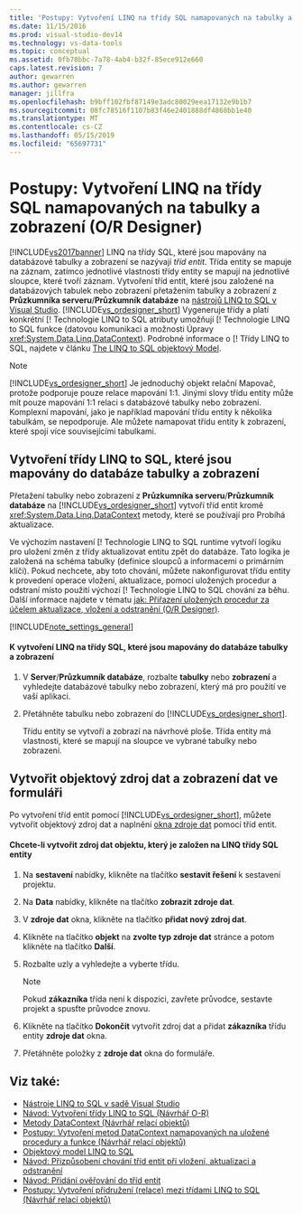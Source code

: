 ```yaml
---
title: 'Postupy: Vytvoření LINQ na třídy SQL namapovaných na tabulky a zobrazení (O R Designer) | Dokumentace Microsoftu'
ms.date: 11/15/2016
ms.prod: visual-studio-dev14
ms.technology: vs-data-tools
ms.topic: conceptual
ms.assetid: 0fb78bbc-7a78-4ab4-b32f-85ece912e660
caps.latest.revision: 7
author: gewarren
ms.author: gewarren
manager: jillfra
ms.openlocfilehash: b9bff102fbf87149e3adc80029eea17132e9b1b7
ms.sourcegitcommit: 08fc78516f1107b83f46e2401888df4868bb1e40
ms.translationtype: MT
ms.contentlocale: cs-CZ
ms.lasthandoff: 05/15/2019
ms.locfileid: "65697731"
---
```

# <a name="how-to-create-linq-to-sql-classes-mapped-to-tables-and-views-or-designer"></a>Postupy: Vytvoření LINQ na třídy SQL namapovaných na tabulky a zobrazení (O/R Designer)
[!INCLUDE[vs2017banner](../includes/vs2017banner.md)]
LINQ na třídy SQL, které jsou mapovány na databázové tabulky a zobrazení se nazývají *tříd entit*. Třída entity se mapuje na záznam, zatímco jednotlivé vlastnosti třídy entity se mapují na jednotlivé sloupce, které tvoří záznam. Vytvoření tříd entit, které jsou založené na databázových tabulek nebo zobrazení přetažením tabulky a zobrazení z **Průzkumníka serveru**/**Průzkumník databáze** na [nástrojů LINQ to SQL v Visual Studio](../data-tools/linq-to-sql-tools-in-visual-studio2.md). [!INCLUDE[vs_ordesigner_short](../includes/vs-ordesigner-short-md.md)] Vygeneruje třídy a platí konkrétní [! Technologie LINQ to SQL atributy umožňují [! Technologie LINQ to SQL funkce (datovou komunikaci a možnosti Úpravy <xref:System.Data.Linq.DataContext>). Podrobné informace o [! Třídy LINQ to SQL, najdete v článku [The LINQ to SQL objektový Model](https://msdn.microsoft.com/library/81dd0c37-e2a4-4694-83b0-f2e49e693810).

> [!NOTE]
> [!INCLUDE[vs_ordesigner_short](../includes/vs-ordesigner-short-md.md)] Je jednoduchý objekt relační Mapovač, protože podporuje pouze relace mapování 1:1. Jinými slovy třídu entity může mít pouze mapování 1:1 relaci s databázové tabulky nebo zobrazení. Komplexní mapování, jako je například mapování třídu entity k několika tabulkám, se nepodporuje. Ale můžete namapovat třídu entity k zobrazení, které spojí více souvisejícími tabulkami.

## <a name="create-linq-to-sql-classes-that-are-mapped-to-database-tables-or-views"></a>Vytvoření třídy LINQ to SQL, které jsou mapovány do databáze tabulky a zobrazení
 Přetažení tabulky nebo zobrazení z **Průzkumníka serveru**/**Průzkumník databáze** na [!INCLUDE[vs_ordesigner_short](../includes/vs-ordesigner-short-md.md)] vytvoří tříd entit kromě <xref:System.Data.Linq.DataContext> metody, které se používají pro Probíhá aktualizace.

 Ve výchozím nastavení [! Technologie LINQ to SQL runtime vytvoří logiku pro uložení změn z třídy aktualizovat entitu zpět do databáze. Tato logika je založená na schéma tabulky (definice sloupců a informacemi o primárním klíči). Pokud nechcete, aby toto chování, můžete nakonfigurovat třídu entity k provedení operace vložení, aktualizace, pomocí uložených procedur a odstraní místo použití výchozí [! Technologie LINQ to SQL chování za běhu. Další informace najdete v tématu [jak: Přiřazení uložených procedur za účelem aktualizace, vložení a odstranění (O/R Designer)](../data-tools/how-to-assign-stored-procedures-to-perform-updates-inserts-and-deletes-o-r-designer.md).

 [!INCLUDE[note_settings_general](../includes/note-settings-general-md.md)]

#### <a name="to-create-linq-to-sql-classes-that-are-mapped-to-database-tables-or-views"></a>K vytvoření LINQ na třídy SQL, které jsou mapovány do databáze tabulky a zobrazení

1. V **Server**/**Průzkumník databáze**, rozbalte **tabulky** nebo **zobrazení** a vyhledejte databázové tabulky nebo zobrazení, který má pro použití ve vaší aplikaci.

2. Přetáhněte tabulku nebo zobrazení do [!INCLUDE[vs_ordesigner_short](../includes/vs-ordesigner-short-md.md)].

     Třídu entity se vytvoří a zobrazí na návrhové ploše. Třída entity má vlastnosti, které se mapují na sloupce ve vybrané tabulky nebo zobrazení.

## <a name="create-an-object-data-source-and-display-the-data-on-a-form"></a>Vytvořit objektový zdroj dat a zobrazení dat ve formuláři
 Po vytvoření tříd entit pomocí [!INCLUDE[vs_ordesigner_short](../includes/vs-ordesigner-short-md.md)], můžete vytvořit objektový zdroj dat a naplnění [okna zdroje dat](https://msdn.microsoft.com/library/0d20f699-cc95-45b3-8ecb-c7edf1f67992) pomocí tříd entit.

#### <a name="to-create-an-object-data-source-based-on-linq-to-sql-entity-classes"></a>Chcete-li vytvořit zdroj dat objektu, který je založen na LINQ třídy SQL entity

1. Na **sestavení** nabídky, klikněte na tlačítko **sestavit řešení** k sestavení projektu.

2. Na **Data** nabídky, klikněte na tlačítko **zobrazit zdroje dat**.

3. V **zdroje dat** okna, klikněte na tlačítko **přidat nový zdroj dat**.

4. Klikněte na tlačítko **objekt** na **zvolte typ zdroje dat** stránce a potom klikněte na tlačítko **Další**.

5. Rozbalte uzly a vyhledejte a vyberte třídu.

    > [!NOTE]
    > Pokud **zákazníka** třída není k dispozici, zavřete průvodce, sestavte projekt a spusťte průvodce znovu.

6. Klikněte na tlačítko **Dokončit** vytvořit zdroj dat a přidat **zákazníka** třídu entity **zdroje dat** okna.

7. Přetáhněte položky z **zdroje dat** okna do formuláře.

## <a name="see-also"></a>Viz také:

- [Nástroje LINQ to SQL v sadě Visual Studio](../data-tools/linq-to-sql-tools-in-visual-studio2.md)
- [Návod: Vytvoření třídy LINQ to SQL (Návrhář O-R)](https://msdn.microsoft.com/library/35aad4a4-2e8a-46e2-ae09-5fbfd333c233)
- [Metody DataContext (Návrhář relací objektů)](../data-tools/datacontext-methods-o-r-designer.md)
- [Postupy: Vytvoření metod DataContext namapovaných na uložené procedury a funkce (Návrhář relací objektů)](../data-tools/how-to-create-datacontext-methods-mapped-to-stored-procedures-and-functions-o-r-designer.md)
- [Objektový model LINQ to SQL](https://msdn.microsoft.com/library/81dd0c37-e2a4-4694-83b0-f2e49e693810)
- [Návod: Přizpůsobení chování tříd entit při vložení, aktualizaci a odstranění](../data-tools/walkthrough-customizing-the-insert-update-and-delete-behavior-of-entity-classes.md)
- [Návod: Přidání ověřování do tříd entit](https://msdn.microsoft.com/library/85b06a02-b2e3-4534-95b8-d077c8d4c1d7)
- [Postupy: Vytvoření přidružení (relace) mezi třídami LINQ to SQL (Návrhář relací objektů)](../data-tools/how-to-create-an-association-relationship-between-linq-to-sql-classes-o-r-designer.md)